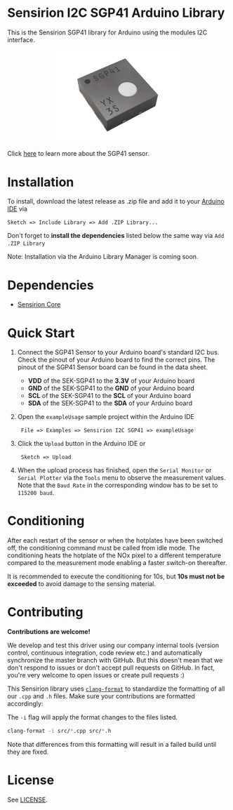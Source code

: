 # Sensirion I2C SGP41 Arduino Library

This is the Sensirion SGP41 library for Arduino using the
modules I2C interface.

[<center><img src="images/SGP41.png" width="300px"></center>](https://www.sensirion.com/en/environmental-sensors/gas-sensors/sgp41)

Click [here](https://www.sensirion.com/en/environmental-sensors/gas-sensors/sgp41) to learn more about the SGP41 sensor.


# Installation

To install, download the latest release as .zip file and add it to your
[Arduino IDE](http://www.arduino.cc/en/main/software) via

	Sketch => Include Library => Add .ZIP Library...

Don't forget to **install the dependencies** listed below the same way via `Add
.ZIP Library`

Note: Installation via the Arduino Library Manager is coming soon.

# Dependencies

* [Sensirion Core](https://github.com/Sensirion/arduino-core)


# Quick Start

1. Connect the SGP41 Sensor to your Arduino board's standard
   I2C bus. Check the pinout of your Arduino board to find the correct pins.
   The pinout of the SGP41 Sensor board can be found in the
   data sheet.

	* **VDD** of the SEK-SGP41 to the **3.3V** of your Arduino board
	* **GND** of the SEK-SGP41 to the **GND** of your Arduino board
	* **SCL** of the SEK-SGP41 to the **SCL** of your Arduino board
	* **SDA** of the SEK-SGP41 to the **SDA** of your Arduino board

2. Open the `exampleUsage` sample project within the Arduino IDE

		File => Examples => Sensirion I2C SGP41 => exampleUsage

3. Click the `Upload` button in the Arduino IDE or

		Sketch => Upload

4. When the upload process has finished, open the `Serial Monitor` or `Serial
   Plotter` via the `Tools` menu to observe the measurement values. Note that
   the `Baud Rate` in the corresponding window has to be set to `115200 baud`.

# Conditioning

After each restart of the sensor or when the hotplates have been switched off, the conditioning command must
be called from idle mode. The conditioning heats the hotplate of the NOx pixel to a different temperature compared
to the measurement mode enabling a faster switch-on thereafter.

It is recommended to execute the conditioning for 10s, but **10s must not be exceeded** to avoid damage to the sensing material.

# Contributing

**Contributions are welcome!**

We develop and test this driver using our company internal tools (version
control, continuous integration, code review etc.) and automatically
synchronize the master branch with GitHub. But this doesn't mean that we don't
respond to issues or don't accept pull requests on GitHub. In fact, you're very
welcome to open issues or create pull requests :)

This Sensirion library uses
[`clang-format`](https://releases.llvm.org/download.html) to standardize the
formatting of all our `.cpp` and `.h` files. Make sure your contributions are
formatted accordingly:

The `-i` flag will apply the format changes to the files listed.

```bash
clang-format -i src/*.cpp src/*.h
```

Note that differences from this formatting will result in a failed build until
they are fixed.

# License

See [LICENSE](LICENSE).
